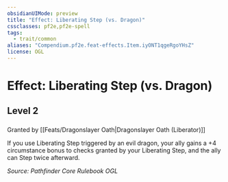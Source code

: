 ```yaml
---
obsidianUIMode: preview
title: "Effect: Liberating Step (vs. Dragon)"
cssclasses: pf2e,pf2e-spell
tags:
  - trait/common
aliases: "Compendium.pf2e.feat-effects.Item.iyONT1qgeRgoYHsZ"
license: OGL
---
```

# Effect: Liberating Step (vs. Dragon)
## Level 2
### 






Granted by [[Feats/Dragonslayer Oath|Dragonslayer Oath (Liberator)]]

If you use Liberating Step triggered by an evil dragon, your ally gains a +4 circumstance bonus to checks granted by your Liberating Step, and the ally can Step twice afterward.

*Source: Pathfinder Core Rulebook*
*OGL*